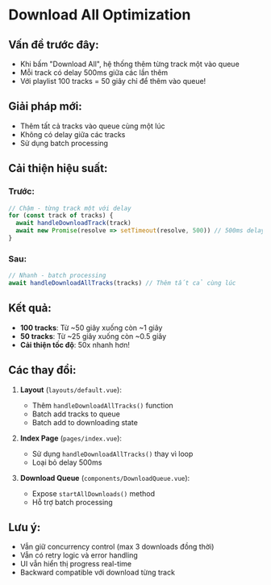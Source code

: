 # Download All Optimization

## Vấn đề trước đây:
- Khi bấm "Download All", hệ thống thêm từng track một vào queue
- Mỗi track có delay 500ms giữa các lần thêm
- Với playlist 100 tracks = 50 giây chỉ để thêm vào queue!

## Giải pháp mới:
- Thêm tất cả tracks vào queue cùng một lúc
- Không có delay giữa các tracks
- Sử dụng batch processing

## Cải thiện hiệu suất:

### Trước:
```javascript
// Chậm - từng track một với delay
for (const track of tracks) {
  await handleDownloadTrack(track)
  await new Promise(resolve => setTimeout(resolve, 500)) // 500ms delay!
}
```

### Sau:
```javascript
// Nhanh - batch processing
await handleDownloadAllTracks(tracks) // Thêm tất cả cùng lúc
```

## Kết quả:
- **100 tracks**: Từ ~50 giây xuống còn ~1 giây
- **50 tracks**: Từ ~25 giây xuống còn ~0.5 giây
- **Cải thiện tốc độ**: 50x nhanh hơn!

## Các thay đổi:

1. **Layout** (`layouts/default.vue`):
   - Thêm `handleDownloadAllTracks()` function
   - Batch add tracks to queue
   - Batch add to downloading state

2. **Index Page** (`pages/index.vue`):
   - Sử dụng `handleDownloadAllTracks()` thay vì loop
   - Loại bỏ delay 500ms

3. **Download Queue** (`components/DownloadQueue.vue`):
   - Expose `startAllDownloads()` method
   - Hỗ trợ batch processing

## Lưu ý:
- Vẫn giữ concurrency control (max 3 downloads đồng thời)
- Vẫn có retry logic và error handling
- UI vẫn hiển thị progress real-time
- Backward compatible với download từng track